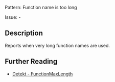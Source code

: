Pattern: Function name is too long

Issue: -

## Description

Reports when very long function names are used.

## Further Reading

* [Detekt - FunctionMaxLength](https://arturbosch.github.io/detekt/naming.html#functionmaxlength)